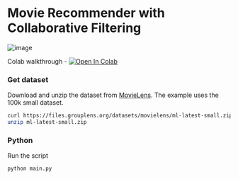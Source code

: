# Movie Recommender with Collaborative Filtering
![image](https://github.com/akashAD98/vectordb-recipes/assets/62583018/c6950e3e-6e76-4bf5-99a0-29e17ee1ab46)


Colab walkthrough - <a href="https://colab.research.google.com/github/lancedb/vectordb-recipes/blob/main/examples/movie-recommender/main.ipynb"><img src="https://colab.research.google.com/assets/colab-badge.svg" alt="Open In Colab"></a>

### Get dataset
Download and unzip the dataset from [MovieLens](https://grouplens.org/datasets/movielens/latest/). The example uses the 100k small dataset.
```bash
curl https://files.grouplens.org/datasets/movielens/ml-latest-small.zip -o ml-latest-small.zip
unzip ml-latest-small.zip
```

### Python
Run the script
```python
python main.py
```
